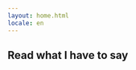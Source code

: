 ```yaml
---
layout: home.html
locale: en
---
```


<h2>Read what I have to say</h2>

<!--

<a href="/posts/first-post/">First post</a>

<a href="/posts/second-post/">Second post</a>

<a href="/posts/third-post/">Third post</a>

<a href="/posts/fourth-post/">Fourth post</a> -->
